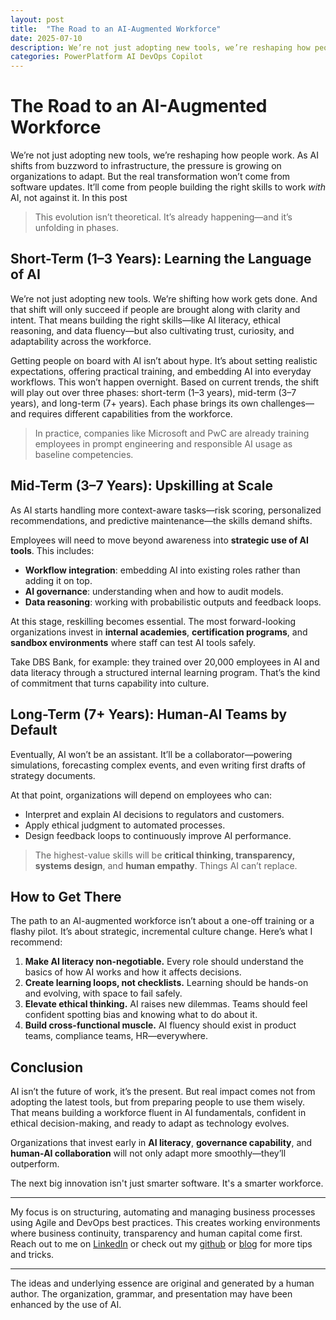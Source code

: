 ```yaml
---
layout: post
title:  "The Road to an AI-Augmented Workforce"
date: 2025-07-10
description: We’re not just adopting new tools, we’re reshaping how people work. As AI shifts from buzzword to infrastructure, the pressure is growing on organizations to adapt. But the real transformation won’t come from software updates. It’ll come from people building the right skills to work with AI, not against it.
categories: PowerPlatform AI DevOps Copilot
---
```


# The Road to an AI-Augmented Workforce

We’re not just adopting new tools, we’re reshaping how people work. As AI shifts from buzzword to infrastructure, the pressure is growing on organizations to adapt. But the real transformation won’t come from software updates. It’ll come from people building the right skills to work *with* AI, not against it. In this post 

> This evolution isn’t theoretical. It’s already happening—and it’s unfolding in phases.

## Short-Term (1–3 Years): Learning the Language of AI

We’re not just adopting new tools. We’re shifting how work gets done. And that shift will only succeed if people are brought along with clarity and intent. That means building the right skills—like AI literacy, ethical reasoning, and data fluency—but also cultivating trust, curiosity, and adaptability across the workforce.

Getting people on board with AI isn’t about hype. It’s about setting realistic expectations, offering practical training, and embedding AI into everyday workflows. This won’t happen overnight. Based on current trends, the shift will play out over three phases: short-term (1–3 years), mid-term (3–7 years), and long-term (7+ years). Each phase brings its own challenges—and requires different capabilities from the workforce.

> In practice, companies like Microsoft and PwC are already training employees in prompt engineering and responsible AI usage as baseline competencies.

## Mid-Term (3–7 Years): Upskilling at Scale

As AI starts handling more context-aware tasks—risk scoring, personalized recommendations, and predictive maintenance—the skills demand shifts.

Employees will need to move beyond awareness into **strategic use of AI tools**. This includes:

- **Workflow integration**: embedding AI into existing roles rather than adding it on top.  
- **AI governance**: understanding when and how to audit models.  
- **Data reasoning**: working with probabilistic outputs and feedback loops.

At this stage, reskilling becomes essential. The most forward-looking organizations invest in **internal academies**, **certification programs**, and **sandbox environments** where staff can test AI tools safely.

Take DBS Bank, for example: they trained over 20,000 employees in AI and data literacy through a structured internal learning program. That’s the kind of commitment that turns capability into culture.

## Long-Term (7+ Years): Human-AI Teams by Default

Eventually, AI won’t be an assistant. It’ll be a collaborator—powering simulations, forecasting complex events, and even writing first drafts of strategy documents.

At that point, organizations will depend on employees who can:

- Interpret and explain AI decisions to regulators and customers.  
- Apply ethical judgment to automated processes.  
- Design feedback loops to continuously improve AI performance.

> The highest-value skills will be **critical thinking, transparency, systems design**, and **human empathy**. Things AI can’t replace.

## How to Get There

The path to an AI-augmented workforce isn’t about a one-off training or a flashy pilot. It’s about strategic, incremental culture change. Here’s what I recommend:

1. **Make AI literacy non-negotiable.** Every role should understand the basics of how AI works and how it affects decisions.
2. **Create learning loops, not checklists.** Learning should be hands-on and evolving, with space to fail safely.
3. **Elevate ethical thinking.** AI raises new dilemmas. Teams should feel confident spotting bias and knowing what to do about it.
4. **Build cross-functional muscle.** AI fluency should exist in product teams, compliance teams, HR—everywhere.

## Conclusion

AI isn’t the future of work, it’s the present. But real impact comes not from adopting the latest tools, but from preparing people to use them wisely. That means building a workforce fluent in AI fundamentals, confident in ethical decision-making, and ready to adapt as technology evolves.

Organizations that invest early in **AI literacy**, **governance capability**, and **human-AI collaboration** will not only adapt more smoothly—they’ll outperform.

The next big innovation isn't just smarter software. It's a smarter workforce.

----
My focus is on structuring, automating and managing business processes using Agile and DevOps best practices. This creates working environments where business continuity, transparency and human capital come first. Reach out to me on [LinkedIn](https://www.linkedin.com/in/dennisvanaelst) or check out my [github](https://github.com/dva81) or [blog](https://www.dennisvanaelst.net/) for more tips and tricks.

----
The ideas and underlying essence are original and generated by a human author. The organization, grammar, and presentation may have been enhanced by the use of AI.


